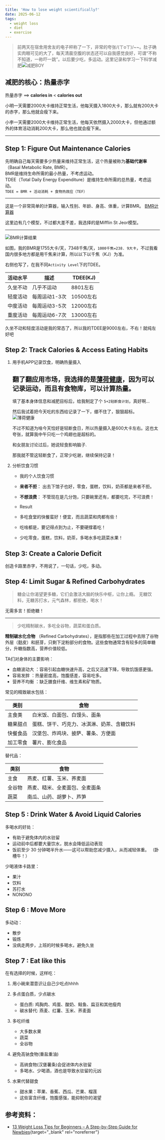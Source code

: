 ```yaml
---
title: 'How to lose weight scientifically?'
date: 2025-06-12
tags:
  - weight loss
  - diet
  - exercise
---
```


> 前两天在宿舍用舍友的电子秤称了一下，非常的夸张/(ㄒoㄒ)/~~。肚子确实肉眼可见的大了，每天清晨空腹的状态还可以自我感觉良好，可谓“不称不知道，一称吓一跳”。以后要少吃，多运动。这里记录和学习一下科学减肥![减肥BOY](/post-assets/intro.png)

## 减肥的核心：热量赤字
热量赤字 ==> **calories in** < **calories out**


小明一天需要2000大卡维持正常生活，他每天摄入1800大卡，那么就有200大卡的赤字，那么他就会瘦下来。

小李一天需要2000大卡维持正常生活，他每天依然摄入2000大卡，但他通过额外的体育活动消耗200大卡，那么他也就会瘦下来。

---

## Step 1: Figure Out Maintenance Calories

先明确自己每天需要多少热量来维持正常生活，这个热量被称为**基础代谢率**（Basal Metabolic Rate, BMR）。   
BMR是维持生命所需的最小热量，不考虑运动。    
TDEE（Total Daily Energy Expenditure）是维持生命所需的总热量，考虑运动。     
`TDEE = BMR + 活动消耗 + 食物热效应（TEF）`

---

这是一个非常简单的计算器，输入性别、年龄、身高、体重，计算BMR。
[BMR计算器](https://www.calculator.net/bmr-calculator.html)

这里边有几个模型，不过都大差不差，我选择的是Mifflin St Jeor模型。

---

![BMR计算结果](/post-assets/BMR.png)

如图，我的BMR是1755大卡/天，7348千焦/天，`1000千焦=238. 9大卡`，不过我看国内很多地方都是用千焦来计算，所以以下以千焦（KJ）为准。

右侧也写了，在我不同`Activity Level`下的TDEE。

| 活动水平 | 描述 | TDEE(KJ) |
|---------|------|----------|
| 久坐不动 | 几乎不运动 | 8801左右 | 
| 轻度活动 | 每周运动1-3次 | 10500左右 |
| 中度活动 | 每周运动3-5次 | 12000左右 |
| 重度活动 | 每周运动6-7次 | 13000左右 |

久坐不动和轻度活动是我的常态了，所以我的TDEE是9000左右，不右！就纯左好吧

## Step 2: Track Calories & Access Eating Habits

1. 用手机APP记录饮食，明确热量摄入

    翻了翻应用市场，我选择的是[薄荷健康](https://www.baomihu.com/)，因为可以记录运动，而且有食物库，可以计算热量。
    ---
    填了基本身体信息和减肥目标后，给我制定了个 `5+2轻断食计划`，真好啊...

    然后我试着把今天吃的东西给记录了一下，绷不住了，狠狠超标。
    ![薄荷健康](/post-assets/薄荷健康第一天.jpg)

    不过不知道为啥今天恰好是轻断食日，所以热量摄入是600大卡左右。这也太夸张，就算我中午只吃一个鸡翅也是超标的。
        
    和女朋友讨论过后，她说轻食影响脑子.
        
    那我就不管这轻断食了，正常少吃谢，继续保持记录！


2. 分析饮食习惯

    - 我的个人饮食习惯
    - **来者不拒**： 出去下馆子也好，零食，蛋糕，饮料，奶茶都是来者不拒。
    - **不想浪费**： 不管现在是几分饱，只要碗里还有，都要吃完，不可浪费！

    - Result
    - 多吃食堂的快餐蛮好！便宜，而且蔬菜和肉都有些！
    - 吃啥都是，要记得点到为止，不要硬撑着吃！
    - 少吃零食，蛋糕，饮料，奶茶，多喝水多吃蔬菜水果！


## Step 3: Create a Calorie Deficit

创造卡路里赤字，不用说了，一句话，少吃，多动。


## Step 4: Limit Sugar & Refined Carbohydrates

> 糖会让你渴望更多糖，它们会激活大脑的快乐中枢，让你上瘾。
> 无糖饮料，无糖苏打水，元气森林，都拒绝，喝水！

无需多言！拒绝糖！

---
> 少吃精制碳水，多吃全谷物，蔬菜和蛋白质。

**精制碳水化合物** （Refined Carbohydrates），是指那些在加工过程中去除了谷物外层（麸皮）和胚芽，只剩下淀粉部分的食物。这些食物通常含有较多的简单糖分，升糖指数高，营养价值较低。

TA们对身体的主要影响：
- 血糖波动大 ：容易引起血糖快速升高，之后又迅速下降，导致饥饿感更强。
- 容易发胖 ：热量密度高，饱腹感差，容易吃多。
- 营养不均衡 ：缺乏膳食纤维、维生素和矿物质。


常见的精致碳水包括：
     
| 类别 | 食物 |
|------|------|
| 主食类 | 白米饭、白面包、白馒头、面条 |
| 糖果甜点 | 蛋糕、饼干、巧克力、冰淇淋、奶茶、含糖饮料 |
| 快餐食品 | 汉堡包、炸鸡块、披萨、薯条、方便面 |
| 加工零食 | 薯片、膨化食品 |
     

替代品：
     
| 类别 | 食物 |
|------|------|
| 主食 | 燕麦、红薯、玉米、荞麦面 |
| 全谷物 | 燕麦、糙米、全麦面包、全麦面条 |
| 蔬菜 | 南瓜、山药、胡萝卜、芦笋 |


## Step 5 : Drink Water & Avoid Liquid Calories

多喝水的好处：
- 有助于避免体内的水驻留
- 运动前中后都要大量饮水，脱水会降低运动表现
- 饭前至少 30 分钟喝半升水——这可以帮助您减少摄入，从而减轻体重。 （卧槽牛！）

少喝液体卡路里：
- 果汁
- 饮料
- 苏打水
- NONONO


## Step 6 : Move More
多动动：
- 散步
- 锻炼
- 没病走两步，上班的时候多喝水，避免久坐


## Step 7 : Eat like this

在有选择的时候，这样吃：

1. 用小碗来潜意识让自己少吃点hhhh

2. 多点蛋白质，少点碳水
    - 蛋白质: 鸡胸肉、鸡蛋、酸奶、鲑鱼、扁豆和其他瘦肉
    - 碳水替代: 燕麦、红薯、玉米、荞麦面

3. 多吃纤维
    - 大多数水果
    - 蔬菜
    - 全谷物

4. 避免高钠食物(重盐重油)
    - 高纳食物(汉堡薯条)会促进体内水驻留
    - 多喝水、少喝酒，酒也是导致水驻留的元凶

5. 水果代替甜食
    - 甜水果：苹果、香蕉、西瓜、芒果、榴莲
    - 这些富含纤维，饱腹感强，能抑制你的渴望


## 参考资料：
- [13 Weight Loss Tips for Beginners – A Step-by-Step Guide for Newbies](https://physiqz.com/weight-loss-diets/for-beginners/){target="_blank" rel="noreferrer"}



